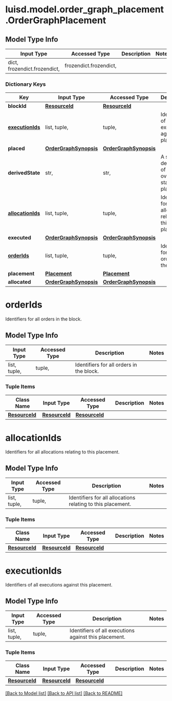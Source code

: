 # luisd.model.order_graph_placement.OrderGraphPlacement

## Model Type Info
Input Type | Accessed Type | Description | Notes
------------ | ------------- | ------------- | -------------
dict, frozendict.frozendict,  | frozendict.frozendict,  |  | 

### Dictionary Keys
Key | Input Type | Accessed Type | Description | Notes
------------ | ------------- | ------------- | ------------- | -------------
**blockId** | [**ResourceId**](ResourceId.md) | [**ResourceId**](ResourceId.md) |  | 
**[executionIds](#executionIds)** | list, tuple,  | tuple,  | Identifiers of all executions against this placement. | 
**placed** | [**OrderGraphSynopsis**](OrderGraphSynopsis.md) | [**OrderGraphSynopsis**](OrderGraphSynopsis.md) |  | 
**derivedState** | str,  | str,  | A simple description of the overall state of a placement. | 
**[allocationIds](#allocationIds)** | list, tuple,  | tuple,  | Identifiers for all allocations relating to this placement. | 
**executed** | [**OrderGraphSynopsis**](OrderGraphSynopsis.md) | [**OrderGraphSynopsis**](OrderGraphSynopsis.md) |  | 
**[orderIds](#orderIds)** | list, tuple,  | tuple,  | Identifiers for all orders in the block. | 
**placement** | [**Placement**](Placement.md) | [**Placement**](Placement.md) |  | 
**allocated** | [**OrderGraphSynopsis**](OrderGraphSynopsis.md) | [**OrderGraphSynopsis**](OrderGraphSynopsis.md) |  | 

# orderIds

Identifiers for all orders in the block.

## Model Type Info
Input Type | Accessed Type | Description | Notes
------------ | ------------- | ------------- | -------------
list, tuple,  | tuple,  | Identifiers for all orders in the block. | 

### Tuple Items
Class Name | Input Type | Accessed Type | Description | Notes
------------- | ------------- | ------------- | ------------- | -------------
[**ResourceId**](ResourceId.md) | [**ResourceId**](ResourceId.md) | [**ResourceId**](ResourceId.md) |  | 

# allocationIds

Identifiers for all allocations relating to this placement.

## Model Type Info
Input Type | Accessed Type | Description | Notes
------------ | ------------- | ------------- | -------------
list, tuple,  | tuple,  | Identifiers for all allocations relating to this placement. | 

### Tuple Items
Class Name | Input Type | Accessed Type | Description | Notes
------------- | ------------- | ------------- | ------------- | -------------
[**ResourceId**](ResourceId.md) | [**ResourceId**](ResourceId.md) | [**ResourceId**](ResourceId.md) |  | 

# executionIds

Identifiers of all executions against this placement.

## Model Type Info
Input Type | Accessed Type | Description | Notes
------------ | ------------- | ------------- | -------------
list, tuple,  | tuple,  | Identifiers of all executions against this placement. | 

### Tuple Items
Class Name | Input Type | Accessed Type | Description | Notes
------------- | ------------- | ------------- | ------------- | -------------
[**ResourceId**](ResourceId.md) | [**ResourceId**](ResourceId.md) | [**ResourceId**](ResourceId.md) |  | 

[[Back to Model list]](../../README.md#documentation-for-models) [[Back to API list]](../../README.md#documentation-for-api-endpoints) [[Back to README]](../../README.md)

